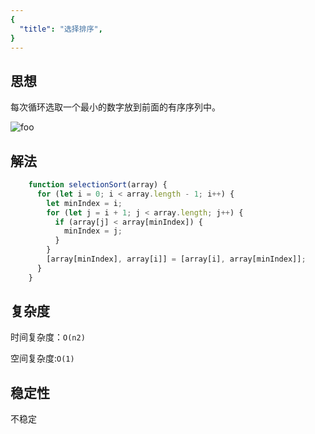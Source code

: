 ```yaml
---
{
  "title": "选择排序",
}
---
```


## 思想

每次循环选取一个最小的数字放到前面的有序序列中。

<img :src="$withBase('/选择排序.gif')" alt="foo">


## 解法

```js
    function selectionSort(array) {
      for (let i = 0; i < array.length - 1; i++) {
        let minIndex = i;
        for (let j = i + 1; j < array.length; j++) {
          if (array[j] < array[minIndex]) {
            minIndex = j;
          }
        }
        [array[minIndex], array[i]] = [array[i], array[minIndex]];
      }
    }
```

## 复杂度

时间复杂度：`O(n2)`

空间复杂度:`O(1)`

## 稳定性

不稳定